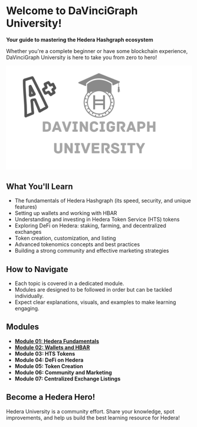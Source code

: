 # Welcome to DaVinciGraph University!

**Your guide to mastering the Hedera Hashgraph ecosystem**

Whether you're a complete beginner or have some blockchain experience, DaVinciGraph University is here to take you from zero to hero!

![DaVinciGraph University](./images//DaVinciGraphUniversity.png)

## What You'll Learn

- The fundamentals of Hedera Hashgraph (its speed, security, and unique features)
- Setting up wallets and working with HBAR
- Understanding and investing in Hedera Token Service (HTS) tokens
- Exploring DeFi on Hedera: staking, farming, and decentralized exchanges
- Token creation, customization, and listing
- Advanced tokenomics concepts and best practices
- Building a strong community and effective marketing strategies

## How to Navigate

- Each topic is covered in a dedicated module.
- Modules are designed to be followed in order but can be tackled individually.
- Expect clear explanations, visuals, and examples to make learning engaging.

## Modules

- **[Module 01: Hedera Fundamentals](./module-01-hedera-fundamentals/README.md)**
- **[Module 02: Wallets and HBAR](./module-02-wallets-and-hbar/README.md)**
- **Module 03: HTS Tokens**
- **Module 04: DeFi on Hedera**
- **Module 05: Token Creation**
- **Module 06: Community and Marketing**
- **Module 07: Centralized Exchange Listings**

## Become a Hedera Hero!

Hedera University is a community effort. Share your knowledge, spot improvements, and help us build the best learning resource for Hedera!
